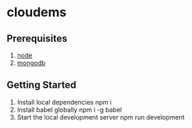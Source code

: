 # cloudems

## Prerequisites
1. [node](www.nodejs.org)
2. [mongodb](www.mongodo.org)

## Getting Started
1. Install local dependencies
	npm i 
2. Install babel globally
	npm i -g babel
3. Start the local development server
	npm run development

